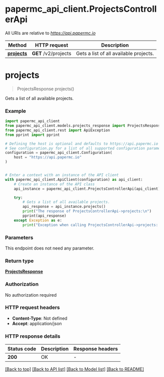 # papermc_api_client.ProjectsControllerApi

All URIs are relative to *https://api.papermc.io*

Method | HTTP request | Description
------------- | ------------- | -------------
[**projects**](ProjectsControllerApi.md#projects) | **GET** /v2/projects | Gets a list of all available projects.


# **projects**
> ProjectsResponse projects()

Gets a list of all available projects.

### Example


```python
import papermc_api_client
from papermc_api_client.models.projects_response import ProjectsResponse
from papermc_api_client.rest import ApiException
from pprint import pprint

# Defining the host is optional and defaults to https://api.papermc.io
# See configuration.py for a list of all supported configuration parameters.
configuration = papermc_api_client.Configuration(
    host = "https://api.papermc.io"
)


# Enter a context with an instance of the API client
with papermc_api_client.ApiClient(configuration) as api_client:
    # Create an instance of the API class
    api_instance = papermc_api_client.ProjectsControllerApi(api_client)

    try:
        # Gets a list of all available projects.
        api_response = api_instance.projects()
        print("The response of ProjectsControllerApi->projects:\n")
        pprint(api_response)
    except Exception as e:
        print("Exception when calling ProjectsControllerApi->projects: %s\n" % e)
```



### Parameters

This endpoint does not need any parameter.

### Return type

[**ProjectsResponse**](ProjectsResponse.md)

### Authorization

No authorization required

### HTTP request headers

 - **Content-Type**: Not defined
 - **Accept**: application/json

### HTTP response details

| Status code | Description | Response headers |
|-------------|-------------|------------------|
**200** | OK |  -  |

[[Back to top]](#) [[Back to API list]](../README.md#documentation-for-api-endpoints) [[Back to Model list]](../README.md#documentation-for-models) [[Back to README]](../README.md)

